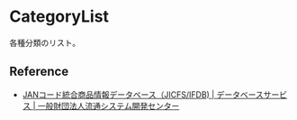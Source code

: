 # CategoryList

各種分類のリスト。

## Reference

* [JANコード統合商品情報データベース（JICFS/IFDB) | データベースサービス | 一般財団法人流通システム開発センター](http://www.dsri.jp/database_service/jicfsifdb/)

